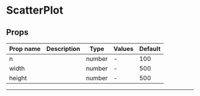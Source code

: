 # ScatterPlot

## Props

| Prop name | Description | Type   | Values | Default |
| --------- | ----------- | ------ | ------ | ------- |
| n         |             | number | -      | 100     |
| width     |             | number | -      | 500     |
| height    |             | number | -      | 500     |

---
